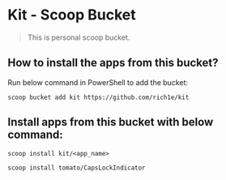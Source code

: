 # Kit - Scoop Bucket

> This is personal scoop bucket.

## How to install the apps from this bucket?

Run below command in PowerShell to add the bucket:

```pwsh
scoop bucket add kit https://github.com/rich1e/kit
```

## Install apps from this bucket with below command:

```pwsh
scoop install kit/<app_name>

scoop install tomato/CapsLockIndicator
```

